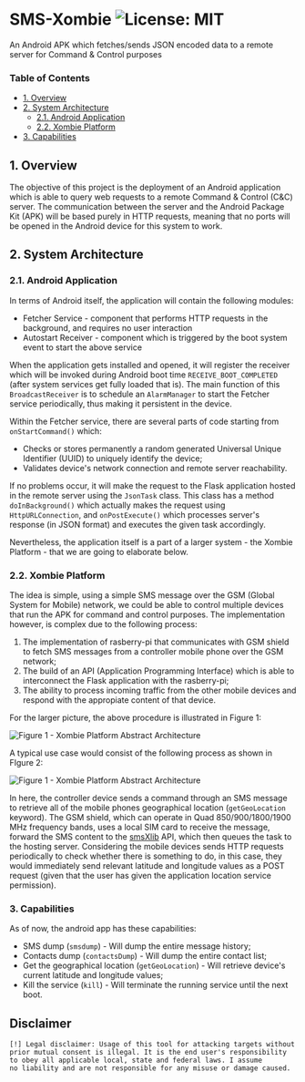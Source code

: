 # SMS-Xombie ![License: MIT](https://img.shields.io/badge/License-MIT-blue.svg)
An Android APK which fetches/sends JSON encoded data to a remote server for Command &amp; Control purposes

### Table of Contents
  - [1. Overview](#1-overview)
  - [2. System Architecture](#2-system-architecture)
      - [2.1. Android Application](#21-android-application)
      - [2.2. Xombie Platform](#22-xombie-platform)
  - [3. Capabilities](#3-capabilities)

## 1. Overview

The objective of this project is the deployment of an Android application which is able to query web requests to a remote Command & Control (C&C) server. The communication between the server and the Android Package Kit (APK) will be based purely in HTTP requests, meaning that no ports will be opened in the Android device for this system to work.

## 2. System Architecture
### 2.1. Android Application
In terms of Android itself, the application will contain the following modules:
* Fetcher Service - component that performs HTTP requests in the background, and requires no user interaction
* Autostart Receiver - component which is triggered by the boot system event to start the above service

When the application gets installed and opened, it will register the receiver which will be invoked during Android boot time `RECEIVE_BOOT_COMPLETED` (after system services get fully loaded that is). The main function of this `BroadcastReceiver` is to schedule an `AlarmManager` to start the Fetcher service periodically, thus making it persistent in the device.  

Within the Fetcher service, there are several parts of code starting from `onStartCommand()` which:
* Checks or stores permanently a random generated Universal Unique Identifier (UUID) to uniquely identify the device;
* Validates device's network connection and remote server reachability.

If no problems occur, it will make the request to the Flask application hosted in the remote server using the `JsonTask` class. This class has a method `doInBackground()` which actually makes the request using `HttpURLConnection`, and `onPostExecute()` which processes server's response (in JSON format) and executes the given task accordingly. 

Nevertheless, the application itself is a part of a larger system - the Xombie Platform - that we are going to elaborate below. 

### 2.2. Xombie Platform

The idea is simple, using a simple SMS message over the GSM (Global System for Mobile) network, we could be able to control multiple devices that run the APK for command and control purposes. The implementation however, is complex due to the following process:

1. The implementation of rasberry-pi that communicates with GSM shield to fetch SMS messages from a controller mobile phone over the GSM network;
2. The build of an API (Application Programming Interface) which is able to interconnect the Flask application with the rasberry-pi;
3. The ability to process incoming traffic from the other mobile devices and respond with the appropiate content of that device.

For the larger picture, the above procedure is illustrated in Figure 1:

![Figure 1 - Xombie Platform Abstract Architecture](https://i.imgur.com/AwWBKWS.png)

A typical use case would consist of the following process as shown in FIgure 2:

![Figure 1 - Xombie Platform Abstract Architecture](https://i.imgur.com/cb7PCLm.png)

In here, the controller device sends a command through an SMS message to retrieve all of the mobile phones geographical location (`getGeoLocation` keyword). The GSM shield, which can operate in Quad 850/900/1800/1900 MHz frequency bands, uses a local SIM card to receive the message, forward the SMS content to the [smsXlib](https://github.com/ButrintKomoni/smsXlib) API, which then queues the task to the hosting server. Considering the mobile devices sends HTTP requests periodically to check whether there is something to do, in this case, they would immediately send relevant latitude and longitude values as a POST request (given that the user has given the application location service permission).

### 3. Capabilities

As of now, the android app has these capabilities:
* SMS dump (`smsdump`) - Will dump the entire message history;
* Contacts dump (`contactsDump`) - Will dump the entire contact list;
* Get the geographical location (`getGeoLocation`) - Will retrieve device's current latitude and longitude values;
* Kill the service (`kill`) - Will terminate the running service until the next boot.

## Disclaimer
```
[!] Legal disclaimer: Usage of this tool for attacking targets without
prior mutual consent is illegal. It is the end user's responsibility
to obey all applicable local, state and federal laws. I assume
no liability and are not responsible for any misuse or damage caused.
```
